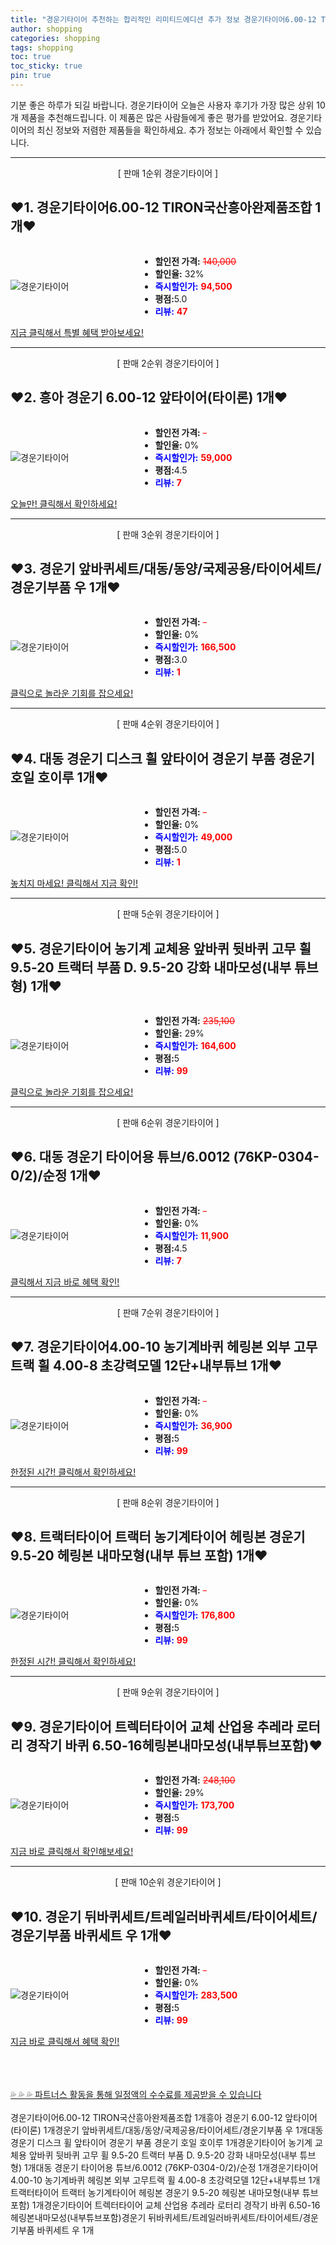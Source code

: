 ```yaml
---
title: "경운기타이어 추천하는 합리적인 리미티드에디션 추가 정보 경운기타이어6.00-12 TIRON국산흥아완제품조합 1개"
author: shopping
categories: shopping
tags: shopping
toc: true
toc_sticky: true
pin: true
---
```

기분 좋은 하루가 되길 바랍니다. 경운기타이어 오늘은 사용자 후기가 가장 많은 상위 10개 제품을 추천해드립니다. 이 제품은 많은 사람들에게 좋은 평가를 받았어요. 경운기타이어의 최신 정보와 저렴한 제품들을 확인하세요. 추가 정보는 아래에서 확인할 수 있습니다.

---
<p class="toplist" style="margin: 0 auto; display: block; width: fit-content;">[ 판매 1순위 경운기타이어 ]</p>

<h2><strong>❤️1. 경운기타이어6.00-12 TIRON국산흥아완제품조합 1개❤️</strong></h2>

<div style="display: flex; align-items: center;">
    <div style="flex: 0.4;">
        <img src="https://thumbnail6.coupangcdn.com/thumbnails/remote/230x230ex/image/vendor_inventory/bceb/0a2d6460b56fd40b0ce3a560b3cf3d926d2a433b13c52b02a3da12d3e2c3.jpeg" alt="경운기타이어" style="max-width: 100%;">
    </div>
    <div style="flex: 0.6; margin-left: 10px;">
        <ul>
            <li><strong>할인전 가격:</strong> <del style="color: red;">140,000</del></li>
            <li><strong>할인율:</strong> 32%</li>
            <li><span style='color:blue'><strong>즉시할인가:</strong></span> <span style='color:red'><strong>94,500</strong></span></li>
            <li><strong>평점:</strong>5.0</li>
            <li><span style='color:blue'><strong>리뷰:</strong></span> <span style='color:red'><strong>47</strong></span></li>
        </ul>
    </div>
</div>
<div class="center">
    <a href="https://selin100587001.github.io?lptag=AF9450613&subid=githubio&pageKey=6668930203&traceid=V0-153&itemId=15336958114&vendorItemId=82557235847" class="myButton">
        지금 클릭해서 특별 혜택 받아보세요!
    </a>
</div>


---
<p class="toplist" style="margin: 0 auto; display: block; width: fit-content;">[ 판매 2순위 경운기타이어 ]</p>

<h2><strong>❤️2. 흥아 경운기 6.00-12 앞타이어(타이론) 1개❤️</strong></h2>

<div style="display: flex; align-items: center;">
    <div style="flex: 0.4;">
        <img src="https://thumbnail10.coupangcdn.com/thumbnails/remote/230x230ex/image/vendor_inventory/1990/7487abcbefa484e37c5835479383b6ddf82f810eb80d9061d2ebbe7e5182.jpeg" alt="경운기타이어" style="max-width: 100%;">
    </div>
    <div style="flex: 0.6; margin-left: 10px;">
        <ul>
            <li><strong>할인전 가격:</strong> <del style="color: red;">-</del></li>
            <li><strong>할인율:</strong> 0%</li>
            <li><span style='color:blue'><strong>즉시할인가:</strong></span> <span style='color:red'><strong>59,000</strong></span></li>
            <li><strong>평점:</strong>4.5</li>
            <li><span style='color:blue'><strong>리뷰:</strong></span> <span style='color:red'><strong>7</strong></span></li>
        </ul>
    </div>
</div>
<div class="center">
    <a href="https://selin100587001.github.io?lptag=AF9450613&subid=githubio&pageKey=6668930213&traceid=V0-153&itemId=15336958171&vendorItemId=82557235739" class="myButton">
        오늘만! 클릭해서 확인하세요!
    </a>
</div>


---
<p class="toplist" style="margin: 0 auto; display: block; width: fit-content;">[ 판매 3순위 경운기타이어 ]</p>

<h2><strong>❤️3. 경운기 앞바퀴세트/대동/동양/국제공용/타이어세트/경운기부품 우 1개❤️</strong></h2>

<div style="display: flex; align-items: center;">
    <div style="flex: 0.4;">
        <img src="https://thumbnail6.coupangcdn.com/thumbnails/remote/230x230ex/image/vendor_inventory/711e/bf419b8629c0812ce53e1a5d47d61ca9fe2c11ba2743c093d166a1d43732.jpg" alt="경운기타이어" style="max-width: 100%;">
    </div>
    <div style="flex: 0.6; margin-left: 10px;">
        <ul>
            <li><strong>할인전 가격:</strong> <del style="color: red;">-</del></li>
            <li><strong>할인율:</strong> 0%</li>
            <li><span style='color:blue'><strong>즉시할인가:</strong></span> <span style='color:red'><strong>166,500</strong></span></li>
            <li><strong>평점:</strong>3.0</li>
            <li><span style='color:blue'><strong>리뷰:</strong></span> <span style='color:red'><strong>1</strong></span></li>
        </ul>
    </div>
</div>
<div class="center">
    <a href="https://selin100587001.github.io?lptag=AF9450613&subid=githubio&pageKey=7353542588&traceid=V0-153&itemId=18928468453&vendorItemId=86055359415" class="myButton">
        클릭으로 놀라운 기회를 잡으세요!
    </a>
</div>


---
<p class="toplist" style="margin: 0 auto; display: block; width: fit-content;">[ 판매 4순위 경운기타이어 ]</p>

<h2><strong>❤️4. 대동 경운기 디스크 휠 앞타이어 경운기 부품 경운기 호일 호이루 1개❤️</strong></h2>

<div style="display: flex; align-items: center;">
    <div style="flex: 0.4;">
        <img src="https://thumbnail10.coupangcdn.com/thumbnails/remote/230x230ex/image/vendor_inventory/1b8e/dbd18b527aac514ed10b9626052f113dfe39235f37884f8fe32660c57711.jpeg" alt="경운기타이어" style="max-width: 100%;">
    </div>
    <div style="flex: 0.6; margin-left: 10px;">
        <ul>
            <li><strong>할인전 가격:</strong> <del style="color: red;">-</del></li>
            <li><strong>할인율:</strong> 0%</li>
            <li><span style='color:blue'><strong>즉시할인가:</strong></span> <span style='color:red'><strong>49,000</strong></span></li>
            <li><strong>평점:</strong>5.0</li>
            <li><span style='color:blue'><strong>리뷰:</strong></span> <span style='color:red'><strong>1</strong></span></li>
        </ul>
    </div>
</div>
<div class="center">
    <a href="https://selin100587001.github.io?lptag=AF9450613&subid=githubio&pageKey=7494701245&traceid=V0-153&itemId=19605640914&vendorItemId=86712733585" class="myButton">
        놓치지 마세요! 클릭해서 지금 확인!
    </a>
</div>


---
<p class="toplist" style="margin: 0 auto; display: block; width: fit-content;">[ 판매 5순위 경운기타이어 ]</p>

<h2><strong>❤️5. 경운기타이어 농기계 교체용 앞바퀴 뒷바퀴 고무 휠 9.5-20 트랙터 부품 D. 9.5-20 강화 내마모성(내부 튜브형) 1개❤️</strong></h2>

<div style="display: flex; align-items: center;">
    <div style="flex: 0.4;">
        <img src="https://thumbnail7.coupangcdn.com/thumbnails/remote/230x230ex/image/vendor_inventory/e1a7/5b0fe8fe9fceb2efe248f5502ea4d1bebcce5bebf9ae7f0bcff2a0c574a6.jpg" alt="경운기타이어" style="max-width: 100%;">
    </div>
    <div style="flex: 0.6; margin-left: 10px;">
        <ul>
            <li><strong>할인전 가격:</strong> <del style="color: red;">235,100</del></li>
            <li><strong>할인율:</strong> 29%</li>
            <li><span style='color:blue'><strong>즉시할인가:</strong></span> <span style='color:red'><strong>164,600</strong></span></li>
            <li><strong>평점:</strong>5</li>
            <li><span style='color:blue'><strong>리뷰:</strong></span> <span style='color:red'><strong>99</strong></span></li>
        </ul>
    </div>
</div>
<div class="center">
    <a href="https://selin100587001.github.io?lptag=AF9450613&subid=githubio&pageKey=7980124926&traceid=V0-153&itemId=22137933930&vendorItemId=89184651247" class="myButton">
        클릭으로 놀라운 기회를 잡으세요!
    </a>
</div>


---
<p class="toplist" style="margin: 0 auto; display: block; width: fit-content;">[ 판매 6순위 경운기타이어 ]</p>

<h2><strong>❤️6. 대동 경운기 타이어용 튜브/6.0012 (76KP-0304-0/2)/순정 1개❤️</strong></h2>

<div style="display: flex; align-items: center;">
    <div style="flex: 0.4;">
        <img src="https://thumbnail10.coupangcdn.com/thumbnails/remote/230x230ex/image/vendor_inventory/6d23/086ea2d358b2bf3c30e3164afcb84d66a24461b3f68a361fe6456c864051.jpeg" alt="경운기타이어" style="max-width: 100%;">
    </div>
    <div style="flex: 0.6; margin-left: 10px;">
        <ul>
            <li><strong>할인전 가격:</strong> <del style="color: red;">-</del></li>
            <li><strong>할인율:</strong> 0%</li>
            <li><span style='color:blue'><strong>즉시할인가:</strong></span> <span style='color:red'><strong>11,900</strong></span></li>
            <li><strong>평점:</strong>4.5</li>
            <li><span style='color:blue'><strong>리뷰:</strong></span> <span style='color:red'><strong>7</strong></span></li>
        </ul>
    </div>
</div>
<div class="center">
    <a href="https://selin100587001.github.io?lptag=AF9450613&subid=githubio&pageKey=7494700449&traceid=V0-153&itemId=19605638048&vendorItemId=86712730837" class="myButton">
        클릭해서 지금 바로 혜택 확인!
    </a>
</div>


---
<p class="toplist" style="margin: 0 auto; display: block; width: fit-content;">[ 판매 7순위 경운기타이어 ]</p>

<h2><strong>❤️7. 경운기타이어4.00-10 농기계바퀴 헤링본 외부 고무트랙 휠 4.00-8 초강력모델 12단+내부튜브 1개❤️</strong></h2>

<div style="display: flex; align-items: center;">
    <div style="flex: 0.4;">
        <img src="https://thumbnail7.coupangcdn.com/thumbnails/remote/230x230ex/image/vendor_inventory/8ce8/c967d9b6249a66a73cb8c8b2e2475afad8b3d12f17880f22862a81c5cf3d.jpg" alt="경운기타이어" style="max-width: 100%;">
    </div>
    <div style="flex: 0.6; margin-left: 10px;">
        <ul>
            <li><strong>할인전 가격:</strong> <del style="color: red;">-</del></li>
            <li><strong>할인율:</strong> 0%</li>
            <li><span style='color:blue'><strong>즉시할인가:</strong></span> <span style='color:red'><strong>36,900</strong></span></li>
            <li><strong>평점:</strong>5</li>
            <li><span style='color:blue'><strong>리뷰:</strong></span> <span style='color:red'><strong>99</strong></span></li>
        </ul>
    </div>
</div>
<div class="center">
    <a href="https://selin100587001.github.io?lptag=AF9450613&subid=githubio&pageKey=7972961139&traceid=V0-153&itemId=22089426800&vendorItemId=89136434289" class="myButton">
        한정된 시간! 클릭해서 확인하세요!
    </a>
</div>


---
<p class="toplist" style="margin: 0 auto; display: block; width: fit-content;">[ 판매 8순위 경운기타이어 ]</p>

<h2><strong>❤️8. 트랙터타이어 트랙터 농기계타이어 헤링본 경운기 9.5-20 헤링본 내마모형(내부 튜브 포함) 1개❤️</strong></h2>

<div style="display: flex; align-items: center;">
    <div style="flex: 0.4;">
        <img src="https://thumbnail6.coupangcdn.com/thumbnails/remote/230x230ex/image/vendor_inventory/55f0/0ef1e93b66f5ef3e13fa6c68d4469ef522dc419b644e908b37fe2a09a6a9.jpg" alt="경운기타이어" style="max-width: 100%;">
    </div>
    <div style="flex: 0.6; margin-left: 10px;">
        <ul>
            <li><strong>할인전 가격:</strong> <del style="color: red;">-</del></li>
            <li><strong>할인율:</strong> 0%</li>
            <li><span style='color:blue'><strong>즉시할인가:</strong></span> <span style='color:red'><strong>176,800</strong></span></li>
            <li><strong>평점:</strong>5</li>
            <li><span style='color:blue'><strong>리뷰:</strong></span> <span style='color:red'><strong>99</strong></span></li>
        </ul>
    </div>
</div>
<div class="center">
    <a href="https://selin100587001.github.io?lptag=AF9450613&subid=githubio&pageKey=7877688185&traceid=V0-153&itemId=21535380507&vendorItemId=88588619527" class="myButton">
        한정된 시간! 클릭해서 확인하세요!
    </a>
</div>


---
<p class="toplist" style="margin: 0 auto; display: block; width: fit-content;">[ 판매 9순위 경운기타이어 ]</p>

<h2><strong>❤️9. 경운기타이어 트렉터타이어 교체 산업용 추레라 로터리 경작기 바퀴 6.50-16헤링본내마모성(내부튜브포함)❤️</strong></h2>

<div style="display: flex; align-items: center;">
    <div style="flex: 0.4;">
        <img src="https://thumbnail7.coupangcdn.com/thumbnails/remote/230x230ex/image/vendor_inventory/f639/c2dd5cddc3301d1dc202bf5dd405c136cd84750c9772e946fa8bd651458e.png" alt="경운기타이어" style="max-width: 100%;">
    </div>
    <div style="flex: 0.6; margin-left: 10px;">
        <ul>
            <li><strong>할인전 가격:</strong> <del style="color: red;">248,100</del></li>
            <li><strong>할인율:</strong> 29%</li>
            <li><span style='color:blue'><strong>즉시할인가:</strong></span> <span style='color:red'><strong>173,700</strong></span></li>
            <li><strong>평점:</strong>5</li>
            <li><span style='color:blue'><strong>리뷰:</strong></span> <span style='color:red'><strong>99</strong></span></li>
        </ul>
    </div>
</div>
<div class="center">
    <a href="https://selin100587001.github.io?lptag=AF9450613&subid=githubio&pageKey=7984998661&traceid=V0-153&itemId=22172183635&vendorItemId=89218558062" class="myButton">
        지금 바로 클릭해서 확인해보세요!
    </a>
</div>


---
<p class="toplist" style="margin: 0 auto; display: block; width: fit-content;">[ 판매 10순위 경운기타이어 ]</p>

<h2><strong>❤️10. 경운기 뒤바퀴세트/트레일러바퀴세트/타이어세트/경운기부품 바퀴세트 우 1개❤️</strong></h2>

<div style="display: flex; align-items: center;">
    <div style="flex: 0.4;">
        <img src="https://thumbnail6.coupangcdn.com/thumbnails/remote/230x230ex/image/vendor_inventory/66d1/f1bc52de5556fa58ab0d43034e54daeeb02eb0353654f130bc2a85991b43.jpg" alt="경운기타이어" style="max-width: 100%;">
    </div>
    <div style="flex: 0.6; margin-left: 10px;">
        <ul>
            <li><strong>할인전 가격:</strong> <del style="color: red;">-</del></li>
            <li><strong>할인율:</strong> 0%</li>
            <li><span style='color:blue'><strong>즉시할인가:</strong></span> <span style='color:red'><strong>283,500</strong></span></li>
            <li><strong>평점:</strong>5</li>
            <li><span style='color:blue'><strong>리뷰:</strong></span> <span style='color:red'><strong>99</strong></span></li>
        </ul>
    </div>
</div>
<div class="center">
    <a href="https://selin100587001.github.io?lptag=AF9450613&subid=githubio&pageKey=7360129992&traceid=V0-153&itemId=18960683366&vendorItemId=86086608876" class="myButton">
        지금 바로 클릭해서 혜택 확인!
    </a>
</div>

<br><br><br>[💦 💦 💦 파트너스 활동을 통해 일정액의 수수료를 제공받을 수 있습니다](https://link.coupang.com/a/bcpT2c)<br><br>경운기타이어6.00-12 TIRON국산흥아완제품조합 1개흥아 경운기 6.00-12 앞타이어(타이론) 1개경운기 앞바퀴세트/대동/동양/국제공용/타이어세트/경운기부품 우 1개대동 경운기 디스크 휠 앞타이어 경운기 부품 경운기 호일 호이루 1개경운기타이어 농기계 교체용 앞바퀴 뒷바퀴 고무 휠 9.5-20 트랙터 부품 D. 9.5-20 강화 내마모성(내부 튜브형) 1개대동 경운기 타이어용 튜브/6.0012 (76KP-0304-0/2)/순정 1개경운기타이어4.00-10 농기계바퀴 헤링본 외부 고무트랙 휠 4.00-8 초강력모델 12단+내부튜브 1개트랙터타이어 트랙터 농기계타이어 헤링본 경운기 9.5-20 헤링본 내마모형(내부 튜브 포함) 1개경운기타이어 트렉터타이어 교체 산업용 추레라 로터리 경작기 바퀴 6.50-16헤링본내마모성(내부튜브포함)경운기 뒤바퀴세트/트레일러바퀴세트/타이어세트/경운기부품 바퀴세트 우 1개